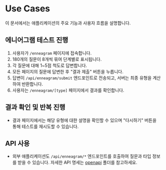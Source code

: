 # Use Cases

이 문서에서는 애플리케이션의 주요 기능과 사용자 흐름을 설명합니다.

## 에니어그램 테스트 진행
1. 사용자가 `/enneagram` 페이지에 접속합니다.
2. 180개의 질문이 8개씩 묶여 단계별로 표시됩니다.
3. 각 질문에 대해 1~5점 척도로 답변합니다.
4. 모든 페이지의 질문에 답변한 후 "결과 제출" 버튼을 누릅니다.
5. 답변이 `/api/enneagram/submit` 엔드포인트로 전송되고, 서버는 최종 유형을 계산하여 반환합니다.
6. 사용자는 `/enneagram/[type]` 페이지에서 결과를 확인합니다.

## 결과 확인 및 반복 진행
- 결과 페이지에서는 해당 유형에 대한 설명을 확인할 수 있으며 "다시하기" 버튼을 통해 테스트를 재시도할 수 있습니다.

## API 사용
- 외부 애플리케이션도 `/api/enneagram/*` 엔드포인트를 호출하여 질문과 타입 정보를 받을 수 있습니다. 자세한 API 명세는 [openapi](./openapi) 폴더를 참고하세요.
